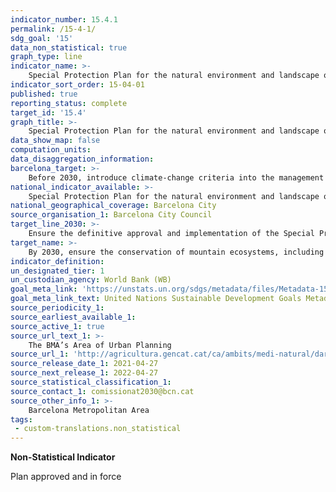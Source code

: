 ```yaml
---
indicator_number: 15.4.1
permalink: /15-4-1/
sdg_goal: '15'
data_non_statistical: true
graph_type: line
indicator_name: >-
    Special Protection Plan for the natural environment and landscape of the Serra de Collserola Natural Park (PEPNAT)
indicator_sort_order: 15-04-01
published: true
reporting_status: complete
target_id: '15.4'
graph_title: >-
    Special Protection Plan for the natural environment and landscape of the Serra de Collserola Natural Park (PEPNAT)
data_show_map: false
computation_units: 
data_disaggregation_information:
barcelona_target: >-
    Before 2030, introduce climate-change criteria into the management of the Serra de Collserola Natural Park
national_indicator_available: >-
    Special Protection Plan for the natural environment and landscape of the Serra de Collserola Natural Park (PEPNAT)
national_geographical_coverage: Barcelona City
source_organisation_1: Barcelona City Council
target_line_2030: >-
    Ensure the definitive approval and implementation of the Special Protection Plan for the natural environment and landscape of the Serra de Collserola Natural Park (PEPNAT)
target_name: >-
    By 2030, ensure the conservation of mountain ecosystems, including their biodiversity, in order to enhance their capacity to provide benefits that are essential for sustainable development
indicator_definition:
un_designated_tier: 1
un_custodian_agency: World Bank (WB)
goal_meta_link: 'https://unstats.un.org/sdgs/metadata/files/Metadata-15-04-01.pdf'
goal_meta_link_text: United Nations Sustainable Development Goals Metadata (pdf 894kB)
source_periodicity_1: 
source_earliest_available_1: 
source_active_1: true
source_url_text_1: >-
    The BMA’s Area of Urban Planning
source_url_1: 'http://agricultura.gencat.cat/ca/ambits/medi-natural/dar_prevencio_incendis_nou/dar_dades_incendis/files/documents/pla_pel_clima_-_informe_anual201841219.pdf'
source_release_date_1: 2021-04-27
source_next_release_1: 2022-04-27
source_statistical_classification_1: 
source_contact_1: comissionat2030@bcn.cat
source_other_info_1: >-
    Barcelona Metropolitan Area
tags:
 - custom-translations.non_statistical
---
```

**Non-Statistical Indicator**

Plan approved and in force
